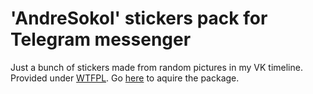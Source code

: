 # 'AndreSokol' stickers pack for Telegram messenger

Just a bunch of stickers made from random pictures in my VK timeline. 
Provided under [WTFPL](//wtfpl.net/). Go [here](https://telegram.me/addstickers/takeoanime) to aquire the package.
